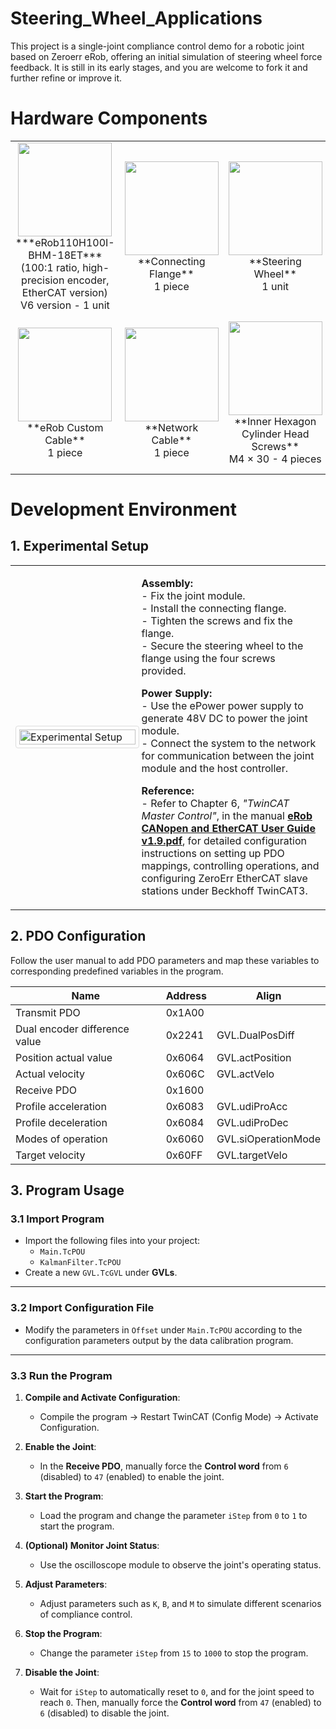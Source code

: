 # Steering_Wheel_Applications
This project is a single-joint compliance control demo for a robotic joint based on Zeroerr eRob, offering an initial simulation of steering wheel force feedback. It is still in its early stages, and you are welcome to fork it and further refine or improve it.


# Hardware Components

<table>
  <tr>
    <td align="center">
      <img src="https://cdn-fusion.imgcdn.store/i/2025/23509ce5bc056e5d.png" width="150"><br>
      ***eRob110H100I-BHM-18ET***<br>
      (100:1 ratio, high-precision encoder, EtherCAT version)<br>
      V6 version - 1 unit
    </td>
    <td align="center">
      <img src="https://cdn-fusion.imgcdn.store/i/2025/79058aa55b24f3f5.png" width="150"/><br>
      **Connecting Flange**<br>
      1 piece
    </td>
    <td align="center">
      <img src="https://cdn-fusion.imgcdn.store/i/2025/75da95701bb55b7f.png" width="150"/><br>
      **Steering Wheel**<br>
      1 unit
    </td>
    <td align="center">
      <img src="https://cdn-fusion.imgcdn.store/i/2025/351a309457a541c5.png" width="150"><br>
      **ePower Power Supply**<br>
      1 unit
    </td>
  </tr>
  <tr>
    <td align="center">
      <img src="https://cdn-fusion.imgcdn.store/i/2025/0afd86a3dc2ecafd.png"  width="150"><br>
      **eRob Custom Cable**<br>
      1 piece
    </td>
    <td align="center">
      <img src="https://cdn-fusion.imgcdn.store/i/2025/75ccbb54d55243be.png"  width="150"><br>
      **Network Cable**<br>
      1 piece
    </td>
    <td align="center">
      <img src="https://cdn-fusion.imgcdn.store/i/2025/90970a17c3a9423a.png" width="150"><br>
      **Inner Hexagon Cylinder Head Screws**<br>
      M4 × 30 - 4 pieces
    </td>
    <td align="center">
      <img src="https://cdn-fusion.imgcdn.store/i/2025/54f3a5929d34a501.png" width="150"><br>
      **Inner Hexagon Countersunk Head Screws**<br>
      M5 × 20 - 10 pieces
    </td>
  </tr>
</table>

# Development Environment

## 1. Experimental Setup

<table>
  <tr>
    <td width="40%">
      <img src="https://cdn-fusion.imgcdn.store/i/2025/686c26176d922d50.png" alt="Experimental Setup" style="width:100%; border:1px solid #ddd; border-radius:4px; padding:5px;">
    </td>
    <td>
      <p>
        <b>Assembly:</b><br>
        - Fix the joint module.<br>
        - Install the connecting flange.<br>
        - Tighten the screws and fix the flange.<br>
        - Secure the steering wheel to the flange using the four screws provided.<br>
      </p>
      <p>
        <b>Power Supply:</b><br>
        - Use the ePower power supply to generate 48V DC to power the joint module.<br>
        - Connect the system to the network for communication between the joint module and the host controller.<br>
      </p>
      <p>
        <b>Reference:</b><br>
        - Refer to Chapter 6, <i>"TwinCAT Master Control"</i>, in the manual 
        <b><a href="https://www.zeroerr.com/support/download">eRob CANopen and EtherCAT User Guide v1.9.pdf</a></b>,
        for detailed configuration instructions on setting up PDO mappings, controlling operations, and configuring ZeroErr EtherCAT slave stations under Beckhoff TwinCAT3.<br>
      </p>
    </td>
  </tr>
</table>


## 2. PDO Configuration

Follow the user manual to add PDO parameters and map these variables to corresponding predefined variables in the program.

| **Name**                        | **Address** | **Align**                |
|---------------------------------|-------------|--------------------------|
| Transmit PDO                    | 0x1A00      |                          |
| Dual encoder difference value   | 0x2241      | GVL.DualPosDiff          |
| Position actual value           | 0x6064      | GVL.actPosition          |
| Actual velocity                 | 0x606C      | GVL.actVelo              |
| Receive PDO                     | 0x1600      |                          |
| Profile acceleration            | 0x6083      | GVL.udiProAcc            |
| Profile deceleration            | 0x6084      | GVL.udiProDec            |
| Modes of operation              | 0x6060      | GVL.siOperationMode      |
| Target velocity                 | 0x60FF      | GVL.targetVelo           |


## 3. Program Usage

### 3.1 Import Program
- Import the following files into your project:
  - `Main.TcPOU`
  - `KalmanFilter.TcPOU`
- Create a new `GVL.TcGVL` under **GVLs**.

---

### 3.2 Import Configuration File
- Modify the parameters in `Offset` under `Main.TcPOU` according to the configuration parameters output by the data calibration program.

---

### 3.3 Run the Program
1. **Compile and Activate Configuration**:
   - Compile the program → Restart TwinCAT (Config Mode) → Activate Configuration.

2. **Enable the Joint**:
   - In the **Receive PDO**, manually force the **Control word** from `6` (disabled) to `47` (enabled) to enable the joint.

3. **Start the Program**:
   - Load the program and change the parameter `iStep` from `0` to `1` to start the program.

4. **(Optional) Monitor Joint Status**:
   - Use the oscilloscope module to observe the joint's operating status.

5. **Adjust Parameters**:
   - Adjust parameters such as `K`, `B`, and `M` to simulate different scenarios of compliance control.

6. **Stop the Program**:
   - Change the parameter `iStep` from `15` to `1000` to stop the program.

7. **Disable the Joint**:
   - Wait for `iStep` to automatically reset to `0`, and for the joint speed to reach `0`. Then, manually force the **Control word** from `47` (enabled) to `6` (disabled) to disable the joint.
